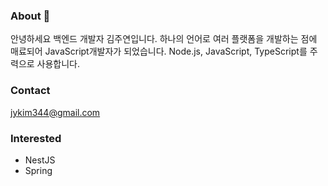 ### About 👋

안녕하세요 백엔드 개발자 김주연입니다. 하나의 언어로 여러 플랫폼을 개발하는 점에 매료되어 JavaScript개발자가 되었습니다. Node.js, JavaScript, TypeScript를 주력으로 사용합니다.

### Contact

jykim344@gmail.com

### Interested

- NestJS
- Spring
